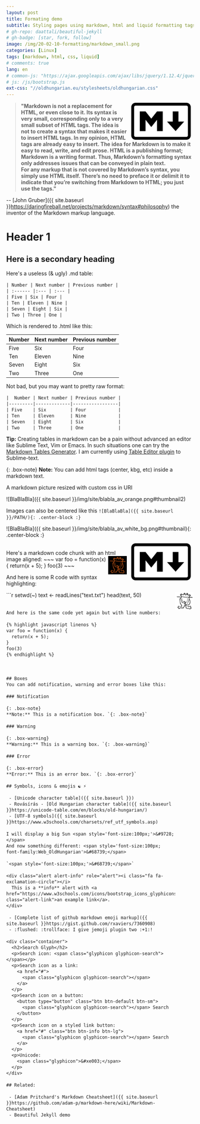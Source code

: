 ```yaml
---
layout: post
title: Formating demo
subtitle: Styling pages using markdown, html and liquid formatting tags
# gh-repo: daattali/beautiful-jekyll
# gh-badge: [star, fork, follow]
image: /img/20-02-10-formatting/markdown_small.png
categories: [Linux]
tags: [markdown, html, css, liquid]
# comments: true
lang: en
# common-js: "https://ajax.googleapis.com/ajax/libs/jquery/1.12.4/jquery.min.js"
# js: /js/bootstrap.js
ext-css: "//oldhungarian.eu/stylesheets/oldhungarian.css"
---
```

><img src="/img/20-02-10-formatting/markdown_small.png"
>      alt="markdown_logo"
>      style="float: right; margin-right: 10px; margin-left: 15px; zoom: 80%;" />
>**"Markdown is not a replacement for HTML, or even close to it. Its syntax is very small, corresponding only to a very small subset of HTML tags. The idea is not to create a syntax that makes it easier to insert HTML tags. In my opinion, HTML tags are already easy to insert. The idea for Markdown is to make it easy to read, write, and edit prose. HTML is a publishing format; Markdown is a writing format. Thus, Markdown’s formatting syntax only addresses issues that can be conveyed in plain text.   
>For any markup that is not covered by Markdown’s syntax, you simply use HTML itself. There’s no need to preface it or delimit it to indicate that you’re switching from Markdown to HTML; you just use the tags."**


-- [John Gruber]({{ site.baseurl }}https://daringfireball.net/projects/markdown/syntax#philosophy) the inventor of the Markdown markup language. 

# Header 1

## Here is a secondary heading

Here's a useless (& ugly) .md table:

	| Number | Next number | Previous number |
	| :------ |:--- | :--- |
	| Five | Six | Four |
	| Ten | Eleven | Nine |
	| Seven | Eight | Six |
	| Two | Three | One |

Which is rendered to .html like this:

| Number | Next number | Previous number |
| :------ |:--- | :--- |
| Five | Six | Four |
| Ten | Eleven | Nine |
| Seven | Eight | Six |
| Two | Three | One |

Not bad, but you may want to pretty raw format:

	|  Number | Next number | Previous number |
	|---------|-------------|-----------------|
	| Five    | Six         | Four            |
	| Ten     | Eleven      | Nine            |
	| Seven   | Eight       | Six             |
	| Two     | Three       | One             |


<div class="alert alert-success">
  <i class="fa-lightbulb"></i> <strong>Tip:</strong> Creating tables in markdown can be a pain without advanced an editor like Sublime Text, Vim or Emacs. In such situations one can try the <a href="https://www.tablesgenerator.com/markdown_tables">Markdown Tables Generator</a>. I am currently using <a href="https://github.com/SublimeText-Markdown/TableEditor">Table Editor plugin</a> to Sublime-text. 
</div>

{: .box-note}
**Note:** You can add html tags (center, kbg, etc) inside a markdown text. 


A markdown picture resized with custom css in URI

![BlaBlaBla]({{ site.baseurl }}/img/site/blabla_av_orange.png#thumbnail2)

Images can also be centered like this `![BlaBlaBla]({{ site.baseurl }}/PATH/){: .center-block :}`

![BlaBlaBla]({{ site.baseurl }}/img/site/blabla_av_white_bg.png#thumbnail){: .center-block :}


<div class="container"> 
<img src="/img/20-02-10-formatting/markdown_small.png" alt="markdown_logo"
      style="float: right; margin-right: 10px; margin-left: 15px; zoom: 80%;" /> 
</div>

<br>
Here's a markdown code chunk with an html image aligned:

<img align="right" src="/img/site/blabla_av_orange.png" width="50">
~~~
var foo = function(x) {
  return(x + 5);
}
foo(3)
~~~

And here is some R code with syntax highlighting:

<img align="right" src="/img/site/blabla_av_white_bg.png" width="50">
```r
setwd(~) 
text <- readLines("text.txt")
head(text, 50)

```

And here is the same code yet again but with line numbers:

{% highlight javascript linenos %}
var foo = function(x) {
  return(x + 5);
}
foo(3)
{% endhighlight %}



## Boxes
You can add notification, warning and error boxes like this:

### Notification

{: .box-note}
**Note:** This is a notification box. `{: .box-note}`

### Warning

{: .box-warning}
**Warning:** This is a warning box. `{: .box-warning}`

### Error

{: .box-error}
**Error:** This is an error box. `{: .box-error}`

## Symbols, icons & emojis ☯ ⚡

 - [Unicode character table]({{ site.baseurl }})
 - Rovásírás - [Old Hungarian character table]({{ site.baseurl }}https://unicode-table.com/en/blocks/old-hungarian/)
 - [UTF-8 symbols]({{ site.baseurl }}https://www.w3schools.com/charsets/ref_utf_symbols.asp)

I will display a big Sun <span style='font-size:100px;'>&#9728;</span>
And now something different: <span style='font-size:100px; font-family:Web_OldHungarian'>&#68739;</span>

`<span style='font-size:100px;'>&#68739;</span>`

<div class="alert alert-info" role="alert"><i class="fa fa-exclamation-circle"></i>
  This is a **info** alert with <a href="https://www.w3schools.com/icons/bootstrap_icons_glyphicons.asp" class="alert-link">an example link</a>.
</div>

 - [Complete list of github markdown emoji markup]({{ site.baseurl }}https://gist.github.com/rxaviers/7360908)
 - :flushed: :trollface: I give jemoji plugin two :+1:! 

<div class="container">
  <h2>Search Glyph</h2>
  <p>Search icon: <span class="glyphicon glyphicon-search"></span></p>    
  <p>Search icon as a link:
    <a href="#">
      <span class="glyphicon glyphicon-search"></span>
    </a>
  </p>
  <p>Search icon on a button:
    <button type="button" class="btn btn-default btn-sm">
      <span class="glyphicon glyphicon-search"></span> Search 
    </button>
  </p>
  <p>Search icon on a styled link button:
    <a href="#" class="btn btn-info btn-lg">
      <span class="glyphicon glyphicon-search"></span> Search 
    </a>
  </p> 
  <p>Unicode:
    <span class="glyphicon">&#xe003;</span>
  </p> 
</div>

## Related:

 - [Adam Pritchard's Markdown Cheatsheet]({{ site.baseurl }}https://github.com/adam-p/markdown-here/wiki/Markdown-Cheatsheet)
 - Beautiful Jekyll demo

